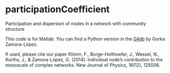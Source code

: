 # participationCoefficient
Participation and dispersion of nodes in a network with community structure

This code is for Matlab. You can find a Python version in the [GAlib](https://github.com/gorkazl/pyGAlib) by Gorka Zamora-López.



If used, please cite our paper
Klimm, F., Borge-Holthoefer, J., Wessel, N., Kurths, J., & Zamora-López, G. (2014). Individual nodeʼs contribution to the mesoscale of complex networks. New Journal of Physics, 16(12), 125006.
